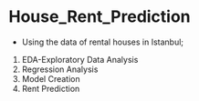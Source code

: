 # House_Rent_Prediction

- Using the data of rental houses in Istanbul;
 1. EDA-Exploratory Data Analysis
 2. Regression Analysis
 3. Model Creation 
 4. Rent Prediction
  
